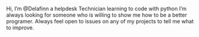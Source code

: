  Hi, I’m @Delafinn a helpdesk Technician learning to code with python
I’m always looking for someone who is willing to show me how to be a better programer. Always feel open to issues on any of my projects to 
tell me what to improve. 


<!---
Delafinn/Delafinn is a ✨ special ✨ repository because its `README.md` (this file) appears on your GitHub profile.
You can click the Preview link to take a look at your changes.
--->
